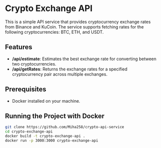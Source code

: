 # Crypto Exchange API

This is a simple API service that provides cryptocurrency exchange rates from Binance and KuCoin. The service supports fetching rates for the following cryptocurrencies: BTC, ETH, and USDT.

## Features

- **/api/estimate**: Estimates the best exchange rate for converting between two cryptocurrencies.
- **/api/getRates**: Returns the exchange rates for a specified cryptocurrency pair across multiple exchanges.

## Prerequisites

- Docker installed on your machine.

## Running the Project with Docker

```bash
git clone https://github.com/Miha258/crypto-api-service
cd crypto-exchange-api
docker build -t crypto-exchange-api .
docker run -p 3000:3000 crypto-exchange-api
```
